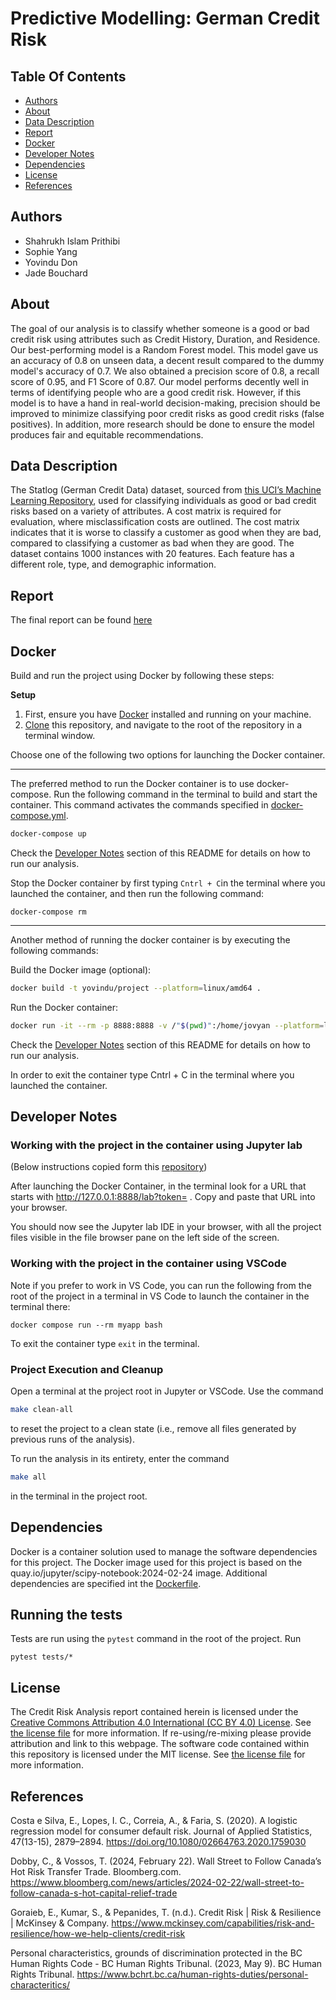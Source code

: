 # Predictive Modelling: German Credit Risk 
 
## Table Of Contents  
- [Authors](#authors)
- [About](#about)
- [Data Description](#data-description)
- [Report](#report)
- [Docker](#docker)
- [Developer Notes](#developer-notes)
- [Dependencies](#dependencies)
- [License](#license)
- [References](#references)

## Authors
- Shahrukh Islam Prithibi
- Sophie Yang
- Yovindu Don
- Jade Bouchard

## About
The goal of our analysis is to classify whether someone is a good or bad credit risk using attributes such as Credit History, Duration, and Residence. Our best-performing model is a Random Forest model. This model gave us an accuracy of 0.8 on unseen data, a decent result compared to the dummy model's accuracy of 0.7. We also obtained a precision score of 0.8, a recall score of 0.95, and F1 Score of 0.87. Our model performs decently well in terms of identifying people who are a good credit risk. However, if this model is to have a hand in real-world decision-making, precision should be improved to minimize classifying poor credit risks as good credit risks (false positives). In addition, more research should be done to ensure the model produces fair and equitable recommendations.

## Data Description
The Statlog (German Credit Data) dataset, sourced from [this UCI’s Machine Learning Repository](https://archive.ics.uci.edu/dataset/144/statlog+german+credit+data), used for classifying individuals as good or bad credit risks based on a variety of attributes. A cost matrix is required for evaluation, where misclassification costs are outlined. The cost matrix indicates that it is worse to classify a customer as good when they are bad, compared to classifying a customer as bad when they are good. The dataset contains 1000 instances with 20 features. Each feature has a different role, type, and demographic information.

## Report
The final report can be found
[here](https://dsci-310-2024.github.io/DSCI310_Group-12_Credit-Risk-Classification/reports/credit_risk_report.html)


## Docker

Build and run the project using Docker by following these steps:

**Setup**

1. First, ensure you have [Docker](https://www.docker.com/products/docker-desktop/) installed and running on your machine.
2. [Clone](https://docs.github.com/en/repositories/creating-and-managing-repositories/cloning-a-repository) this repository, and navigate to the root of the repository in a terminal window.

Choose one of the following two options for launching the Docker container.

--------------------------------------
The preferred method to run the Docker container is to use docker-compose. Run the following command in the terminal to build and start the container. This command activates the commands specified in [docker-compose.yml](docker-compose.yml).

```bash
docker-compose up
```

Check the [Developer Notes](#developer-notes) section of this README for details on how to run our analysis.

Stop the Docker container by first typing `Cntrl + C`in the terminal where you launched the container, and then run the following command:

```
docker-compose rm
```
--------------------------------------
Another method of running the docker container is by executing the following commands:

Build the Docker image (optional):
```bash
docker build -t yovindu/project --platform=linux/amd64 .
```

Run the Docker container:
```bash
docker run -it --rm -p 8888:8888 -v /"$(pwd)":/home/jovyan --platform=linux/amd64 yovindu/project
```

Check the [Developer Notes](#developer-notes) section of this README for details on how to run our analysis.

In order to exit the container type Cntrl + C in the terminal where you launched the container.

## Developer Notes
### Working with the project in the container using Jupyter lab
(Below instructions copied form this [repository](https://github.com/ttimbers/breast_cancer_predictor_py?tab=readme-ov-file#working-with-the-project-in-the-container-using-jupyter-lab))

After launching the Docker Container, in the terminal look for a URL that starts with http://127.0.0.1:8888/lab?token= . Copy and paste that URL into your browser.

You should now see the Jupyter lab IDE in your browser, with all the project files visible in the file browser pane on the left side of the screen.

### Working with the project in the container using VSCode
Note if you prefer to work in VS Code, you can run the following from the root of the project in a terminal in VS Code to launch the container in the terminal there:
```
docker compose run --rm myapp bash
```
To exit the container type `exit` in the terminal.

### Project Execution and Cleanup 
Open a terminal at the project root in Jupyter or VSCode. Use the command 

```bash
make clean-all
```
to reset the project to a clean state (i.e., remove all files generated by previous runs of the analysis). 

To run the analysis in its entirety, enter the command

```bash
make all
```
in the terminal in the project root.

## Dependencies

Docker is a container solution used to manage the software dependencies for this project. The Docker image used for this project is based on the quay.io/jupyter/scipy-notebook:2024-02-24 image. Additional dependencies are specified int the [Dockerfile](Dockerfile).

## Running the tests
Tests are run using the `pytest` command in the root of the project. Run 
```
pytest tests/*
````

## License

The Credit Risk Analysis report contained herein is licensed under the
[Creative Commons Attribution 4.0 International (CC BY 4.0) License](https://creativecommons.org/licenses/by/4.0/legalcode).
See [the license file](LICENSE.md) for more information. If
re-using/re-mixing please provide attribution and link to this webpage.
The software code contained within this repository is licensed under the
MIT license. See [the license file](LICENSE.md) for more information.

## References

Costa e Silva, E., Lopes, I. C., Correia, A., & Faria, S. (2020). A logistic regression model for consumer default risk. Journal of Applied Statistics, 47(13-15), 2879–2894. <https://doi.org/10.1080/02664763.2020.1759030>

Dobby, C., & Vossos, T. (2024, February 22). Wall Street to Follow Canada’s Hot Risk Transfer Trade. Bloomberg.com. <https://www.bloomberg.com/news/articles/2024-02-22/wall-street-to-follow-canada-s-hot-capital-relief-trade>

Goraieb, E., Kumar, S., & Pepanides, T. (n.d.). Credit Risk | Risk & Resilience | McKinsey & Company. <https://www.mckinsey.com/capabilities/risk-and-resilience/how-we-help-clients/credit-risk>

Personal characteristics, grounds of discrimination protected in the BC Human Rights Code - BC Human Rights Tribunal. (2023, May 9). BC Human Rights Tribunal. <https://www.bchrt.bc.ca/human-rights-duties/personal-characteritics/>

